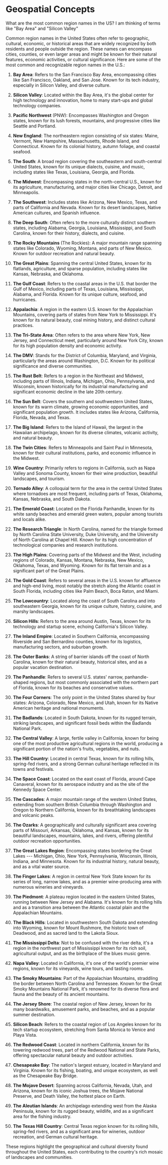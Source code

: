 # Geospatial Concepts

What are the most common region names in the US? I am thinking of terms like "Bay Area" and "Silicon Valley"


Common region names in the United States often refer to geographic, cultural, economic, or historical areas that are widely recognized by both residents and people outside the region. These names can encompass cities, counties, or even larger areas and might be known for their natural features, economic activities, or cultural significance. Here are some of the most common and recognizable region names in the U.S.:

1.  **Bay Area**: Refers to the San Francisco Bay Area, encompassing cities like San Francisco, Oakland, and San Jose. Known for its tech industry, especially in Silicon Valley, and diverse culture.

2.  **Silicon Valley**: Located within the Bay Area, it's the global center for high technology and innovation, home to many start-ups and global technology companies.

3.  **Pacific Northwest** (PNW): Encompasses Washington and Oregon states, known for its lush forests, mountains, and progressive cities like Seattle and Portland.

4.  **New England**: The northeastern region consisting of six states: Maine, Vermont, New Hampshire, Massachusetts, Rhode Island, and Connecticut. Known for its colonial history, autumn foliage, and coastal seafood.

5.  **The South**: A broad region covering the southeastern and south-central United States, known for its unique dialects, cuisine, and music, including states like Texas, Louisiana, Georgia, and Florida.

6.  **The Midwest**: Encompassing states in the north-central U.S., known for its agriculture, manufacturing, and major cities like Chicago, Detroit, and Minneapolis.

7.  **The Southwest**: Includes states like Arizona, New Mexico, Texas, and parts of California and Nevada. Known for its desert landscapes, Native American cultures, and Spanish influence.

8.  **The Deep South**: Often refers to the more culturally distinct southern states, including Alabama, Georgia, Louisiana, Mississippi, and South Carolina, known for their history, dialects, and cuisine.

9.  **The Rocky Mountains** (The Rockies): A major mountain range spanning states like Colorado, Wyoming, Montana, and parts of New Mexico. Known for outdoor recreation and natural beauty.

10.  **The Great Plains**: Spanning the central United States, known for its flatlands, agriculture, and sparse population, including states like Kansas, Nebraska, and Oklahoma.

11.  **The Gulf Coast**: Refers to the coastal areas in the U.S. that border the Gulf of Mexico, including parts of Texas, Louisiana, Mississippi, Alabama, and Florida. Known for its unique culture, seafood, and hurricanes.

12.  **Appalachia**: A region in the eastern U.S. known for the Appalachian Mountains, covering parts of states from New York to Mississippi. It's known for its natural beauty, coal mining history, and distinct cultural practices.

13.  **The Tri-State Area**: Often refers to the area where New York, New Jersey, and Connecticut meet, particularly around New York City, known for its high population density and economic activity.

14.  **The DMV**: Stands for the District of Columbia, Maryland, and Virginia, particularly the areas around Washington, D.C. Known for its political significance and diverse communities.

15.  **The Rust Belt**: Refers to a region in the Northeast and Midwest, including parts of Illinois, Indiana, Michigan, Ohio, Pennsylvania, and Wisconsin, known historically for its industrial manufacturing and significant economic decline in the late 20th century.

16.  **The Sun Belt**: Covers the southern and southwestern United States, known for its warm climate, growing economic opportunities, and significant population growth. It includes states like Arizona, California, Florida, Nevada, and Texas.

17.  **The Big Island**: Refers to the Island of Hawaii, the largest in the Hawaiian archipelago, known for its diverse climates, volcanic activity, and natural beauty.

18.  **The Twin Cities**: Refers to Minneapolis and Saint Paul in Minnesota, known for their cultural institutions, parks, and economic influence in the Midwest.

19.  **Wine Country**: Primarily refers to regions in California, such as Napa Valley and Sonoma County, known for their wine production, beautiful landscapes, and tourism.

20.  **Tornado Alley**: A colloquial term for the area in the central United States where tornadoes are most frequent, including parts of Texas, Oklahoma, Kansas, Nebraska, and South Dakota.

21.  **The Emerald Coast**: Located on the Florida Panhandle, known for its white sandy beaches and emerald green waters, popular among tourists and locals alike.

22.  **The Research Triangle**: In North Carolina, named for the triangle formed by North Carolina State University, Duke University, and the University of North Carolina at Chapel Hill. Known for its high concentration of technological companies and research institutions.

23.  **The High Plains**: Covering parts of the Midwest and the West, including regions of Colorado, Kansas, Montana, Nebraska, New Mexico, Oklahoma, Texas, and Wyoming. Known for its flat terrain and as a significant part of the Great Plains.

24.  **The Gold Coast**: Refers to several areas in the U.S. known for affluence and high-end living, most notably the stretch along the Atlantic coast in South Florida, including cities like Palm Beach, Boca Raton, and Miami.

25.  **The Lowcountry**: Located along the coast of South Carolina and into southeastern Georgia, known for its unique culture, history, cuisine, and marshy landscapes.

26.  **Silicon Hills**: Refers to the area around Austin, Texas, known for its technology and startup scene, echoing California's Silicon Valley.

27.  **The Inland Empire**: Located in Southern California, encompassing Riverside and San Bernardino counties, known for its logistics, manufacturing sectors, and suburban growth.

28.  **The Outer Banks**: A string of barrier islands off the coast of North Carolina, known for their natural beauty, historical sites, and as a popular vacation destination.

29.  **The Panhandle**: Refers to several U.S. states' narrow, panhandle-shaped regions, but most commonly associated with the northern part of Florida, known for its beaches and conservative values.

30.  **The Four Corners**: The only point in the United States shared by four states: Arizona, Colorado, New Mexico, and Utah, known for its Native American heritage and national monuments.

31.  **The Badlands**: Located in South Dakota, known for its rugged terrain, striking landscapes, and significant fossil beds within the Badlands National Park.

32.  **The Central Valley**: A large, fertile valley in California, known for being one of the most productive agricultural regions in the world, producing a significant portion of the nation's fruits, vegetables, and nuts.

33.  **The Hill Country**: Located in central Texas, known for its rolling hills, spring-fed rivers, and a strong German cultural heritage reflected in its towns and festivals.

34.  **The Space Coast**: Located on the east coast of Florida, around Cape Canaveral, known for its aerospace industry and as the site of the Kennedy Space Center.

35.  **The Cascades**: A major mountain range of the western United States, extending from southern British Columbia through Washington and Oregon to Northern California, known for its breathtaking landscapes and volcanic peaks.

36.  **The Ozarks**: A geographically and culturally significant area covering parts of Missouri, Arkansas, Oklahoma, and Kansas, known for its beautiful landscapes, mountains, lakes, and rivers, offering plentiful outdoor recreation opportunities.

37.  **The Great Lakes Region**: Encompassing states bordering the Great Lakes --- Michigan, Ohio, New York, Pennsylvania, Wisconsin, Illinois, Indiana, and Minnesota. Known for its industrial history, natural beauty, and as a vital water source.

38.  **The Finger Lakes**: A region in central New York State known for its series of long, narrow lakes, and as a premier wine-producing area with numerous wineries and vineyards.

39.  **The Piedmont**: A plateau region located in the eastern United States, running between New Jersey and Alabama. It's known for its rolling hills and as a transition area between the Atlantic coastal plain and the Appalachian Mountains.

40.  **The Black Hills**: Located in southwestern South Dakota and extending into Wyoming, known for Mount Rushmore, the historic town of Deadwood, and as sacred land to the Lakota Sioux.

41.  **The Mississippi Delta**: Not to be confused with the river delta, it's a region in the northwest part of Mississippi known for its rich soil, agricultural output, and as the birthplace of the blues music genre.

42.  **Napa Valley**: Located in California, it's one of the world's premier wine regions, known for its vineyards, wine tours, and tasting rooms.

43.  **The Smoky Mountains**: Part of the Appalachian Mountains, straddling the border between North Carolina and Tennessee. Known for the Great Smoky Mountains National Park, it's renowned for its diverse flora and fauna and the beauty of its ancient mountains.

44.  **The Jersey Shore**: The coastal region of New Jersey, known for its many boardwalks, amusement parks, and beaches, and as a popular summer destination.

45.  **Silicon Beach**: Refers to the coastal region of Los Angeles known for its tech startup ecosystem, stretching from Santa Monica to Venice and Playa Vista.

46.  **The Redwood Coast**: Located in northern California, known for its towering redwood trees, part of the Redwood National and State Parks, offering spectacular natural beauty and outdoor activities.

47.  **Chesapeake Bay**: The nation's largest estuary, located in Maryland and Virginia. Known for its fishing, boating, and unique ecosystem, as well as the Chesapeake Bay Bridge.

48.  **The Mojave Desert**: Spanning across California, Nevada, Utah, and Arizona, known for its iconic Joshua trees, the Mojave National Preserve, and Death Valley, the hottest place on Earth.

49.  **The Aleutian Islands**: An archipelago extending west from the Alaska Peninsula, known for its rugged beauty, wildlife, and as a significant area for the fishing industry.

50.  **The Texas Hill Country**: Central Texas region known for its rolling hills, spring-fed rivers, and as a significant area for wineries, outdoor recreation, and German cultural heritage.

These regions highlight the geographical and cultural diversity found throughout the United States, each contributing to the country's rich mosaic of landscapes and communities.